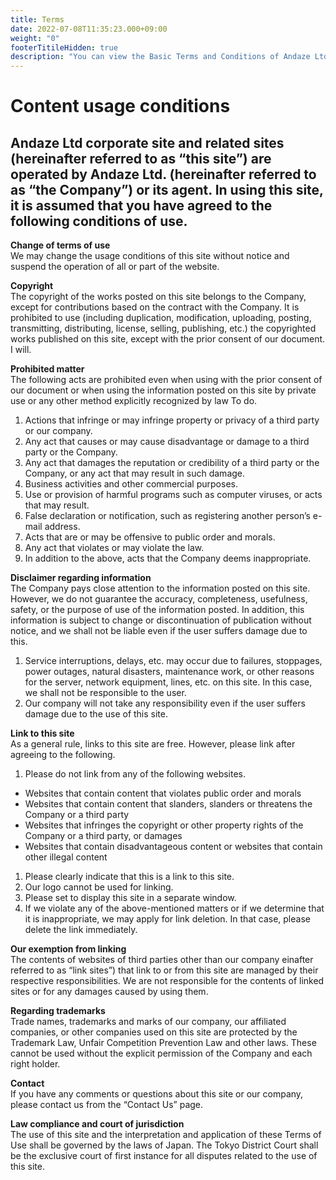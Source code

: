 ```yaml
---
title: Terms
date: 2022-07-08T11:35:23.000+09:00
weight: "0"
footerTitileHidden: true
description: "You can view the Basic Terms and Conditions of Andaze Ltd."
---
```

# Content usage conditions

## Andaze Ltd corporate site and related sites (hereinafter referred to as “this site”) are operated by Andaze Ltd. (hereinafter referred to as “the Company”) or its agent. In using this site, it is assumed that you have agreed to the following conditions of use.



**Change of terms of use**  
We may change the usage conditions of this site without notice and suspend the operation of all or part of the website.



**Copyright**  
The copyright of the works posted on this site belongs to the Company, except for contributions based on the contract with the Company. It is prohibited to use (including duplication, modification, uploading, posting, transmitting, distributing, license, selling, publishing, etc.) the copyrighted works published on this site, except with the prior consent of our document. I will.



**Prohibited matter**  
The following acts are prohibited even when using with the prior consent of our document or when using the information posted on this site by private use or any other method explicitly recognized by law To do.

1. Actions that infringe or may infringe property or privacy of a third party or our company.
2. Any act that causes or may cause disadvantage or damage to a third party or the Company.
3. Any act that damages the reputation or credibility of a third party or the Company, or any act that may result in such damage.
4. Business activities and other commercial purposes.
5. Use or provision of harmful programs such as computer viruses, or acts that may result.
6. False declaration or notification, such as registering another person’s e-mail address.
7. Acts that are or may be offensive to public order and morals.
8. Any act that violates or may violate the law.
9. In addition to the above, acts that the Company deems inappropriate.



**Disclaimer regarding information**  
The Company pays close attention to the information posted on this site. However, we do not guarantee the accuracy, completeness, usefulness, safety, or the purpose of use of the information posted. In addition, this information is subject to change or discontinuation of publication without notice, and we shall not be liable even if the user suffers damage due to this.

1. Service interruptions, delays, etc. may occur due to failures, stoppages, power outages, natural disasters, maintenance work, or other reasons for the server, network equipment, lines, etc. on this site. In this case, we shall not be responsible to the user.
2. Our company will not take any responsibility even if the user suffers damage due to the use of this site.



**Link to this site**  
As a general rule, links to this site are free. However, please link after agreeing to the following.

1. Please do not link from any of the following websites.

* Websites that contain content that violates public order and morals
* Websites that contain content that slanders, slanders or threatens the Company or a third party
* Websites that infringes the copyright or other property rights of the Company or a third party, or damages
* Websites that contain disadvantageous content or websites that contain other illegal content

1. Please clearly indicate that this is a link to this site.
2. Our logo cannot be used for linking.
3. Please set to display this site in a separate window.
4. If we violate any of the above-mentioned matters or if we determine that it is inappropriate, we may apply for link deletion. In that case, please delete the link immediately.



**Our exemption from linking**  
The contents of websites of third parties other than our company einafter referred to as “link sites”) that link to or from this site are managed by their respective responsibilities. We are not responsible for the contents of linked sites or for any damages caused by using them.



**Regarding trademarks**  
Trade names, trademarks and marks of our company, our affiliated companies, or other companies used on this site are protected by the Trademark Law, Unfair Competition Prevention Law and other laws. These cannot be used without the explicit permission of the Company and each right holder.



**Contact**  
If you have any comments or questions about this site or our company, please contact us from the “Contact Us” page.

**Law compliance and court of jurisdiction**  
The use of this site and the interpretation and application of these Terms of Use shall be governed by the laws of Japan. The Tokyo District Court shall be the exclusive court of first instance for all disputes related to the use of this site.